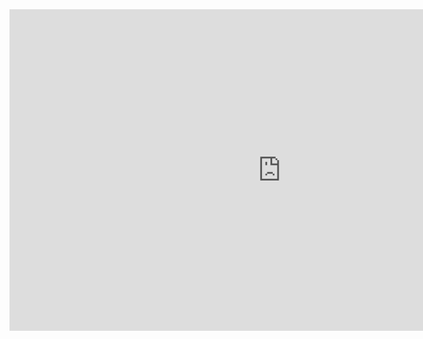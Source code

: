 <iframe src="https://docs.google.com/presentation/d/e/2PACX-1vQbeiKA3CxRrYcyYK_3Vd_LqE3vD9Gy5BFJKrFTXE-rLQulOHHeiXFs-yoWUhWyycJInuuvgbMm81Fz/embed?start=false&loop=false&delayms=3000" frameborder="0" width="960" height="569" allowfullscreen="true" mozallowfullscreen="true" webkitallowfullscreen="true"></iframe>
